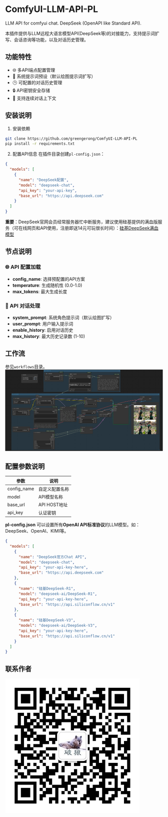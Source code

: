 # ComfyUI-LLM-API-PL
LLM API for comfyui chat. DeepSeek (OpenAPI like Standard API).

本插件提供与LLM远程大语言模型API(DeepSeek等)的对接能力，支持提示词扩写、会话咨询等功能，以及对话历史管理。

## 功能特性

- 🌐 多API端点配置管理
- 📝 系统提示词预设（默认绘图提示词扩写）
- 🕒 可配置的对话历史管理
- 🔒 API密钥安全存储
- 🔄 支持连续对话上下文

## 安装说明

1. 安装依赖
```bash
git clone https://github.com/greengerong/ComfyUI-LLM-API-PL
pip install -r requirements.txt
```

2. 配置API信息
在插件目录创建`pl-config.json`：
```json
{
  "models": [
    {
      "name": "DeepSeek配置",
      "model": "deepseek-chat",
      "api_key": "your-api-key",
      "base_url": "https://api.deepseek.com"
    }
  ]
}
```
**重要**：DeepSeek官网会员经常服务器忙中断服务，建议使用硅基提供的满血版服务（可在线网页和API使用，注册即送14元可玩很长时间）：[硅基DeepSeek满血模型](https://cloud.siliconflow.cn/i/UiJMuo4o)

## 节点说明

### 🌐 API 配置加载
- **config_name**: 选择预配置的API方案
- **temperature**: 生成随机性 (0.0-1.0)
- **max_tokens**: 最大生成长度

### 💬 API 对话处理
- **system_prompt**: 系统角色提示词（默认绘图扩写）
- **user_prompt**: 用户输入提示词
- **enable_history**: 启用对话历史
- **max_history**: 最大历史记录数 (1-10)

## 工作流
参见`workflows`目录。
![](./workflows/workflow.png)

## 配置参数说明

| 参数          | 说明                  |
|-------------|---------------------|
| config_name | 自定义配置名称            |
| model       | API模型名称            |
| base_url    | API HOST地址            |
| api_key     | 认证密钥               |

**pl-config.json**
可以设置所有**OpenAI API标准协议**的LLM模型。如：DeepSeek、OpenAI、KIMI等。

```json
{
  "models": [
    {
      "name": "DeepSeek官方Chat API",
      "model": "deepseek-chat",
      "api_key": "your-api-key-here",
      "base_url": "https://api.deepseek.com"
    },
    {
      "name": "硅基DeepSeek-R1",
      "model": "deepseek-ai/DeepSeek-R1",
      "api_key": "your-api-key-here",
      "base_url": "https://api.siliconflow.cn/v1"
    },
    {
      "name": "硅基DeepSeek-V3",
      "model": "deepseek-ai/DeepSeek-V3",
      "api_key": "your-api-key-here",
      "base_url": "https://api.siliconflow.cn/v1"
    }
  ]
}
```
## 联系作者
![](./workflows/logo.jpg)
